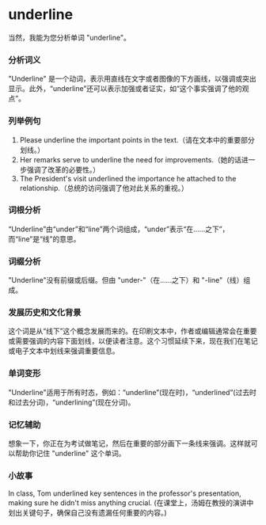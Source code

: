 # underline

当然，我能为您分析单词 "underline"。

  

### 分析词义

  

"Underline" 是一个动词，表示用直线在文字或者图像的下方画线，以强调或突出显示。此外，“underline”还可以表示加强或者证实，如“这个事实强调了他的观点”。

  

### 列举例句

  

1.  Please underline the important points in the text.（请在文本中的重要部分划线。）
2.  Her remarks serve to underline the need for improvements.（她的话进一步强调了改革的必要性。）
3.  The President's visit underlined the importance he attached to the relationship.（总统的访问强调了他对此关系的重视。）

  

### 词根分析

  

“Underline”由“under”和“line”两个词组成，“under”表示“在……之下”，而“line”是“线”的意思。

  

### 词缀分析

  

"Underline"没有前缀或后缀。但由 "under-"（在……之下）和 "-line"（线）组成。

  

### 发展历史和文化背景

  

这个词是从“线下”这个概念发展而来的。在印刷文本中，作者或编辑通常会在重要或需要强调的内容下面划线，以便读者注意。这个习惯延续下来，现在我们在笔记或电子文本中划线来强调重要信息。

  

### 单词变形

  

"Underline"适用于所有时态，例如：“underline”(现在时)，“underlined”(过去时和过去分词)，“underlining”(现在分词)。

  

### 记忆辅助

  

想象一下，你正在为考试做笔记，然后在重要的部分画下一条线来强调。这样就可以帮助你记住 "underline" 这个单词。

  

### 小故事

  

In class, Tom underlined key sentences in the professor's presentation, making sure he didn't miss anything crucial. (在课堂上，汤姆在教授的演讲中划出关键句子，确保自己没有遗漏任何重要的内容。)
